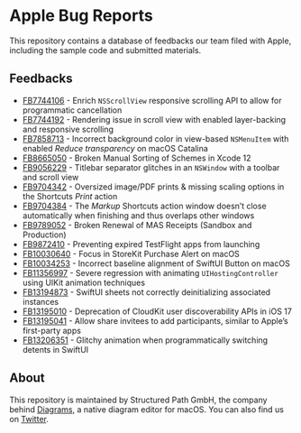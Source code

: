 # Apple Bug Reports

This repository contains a database of feedbacks our team filed with Apple, including the sample code and submitted materials.

## Feedbacks

- [FB7744106](/FB7744106) - Enrich `NSScrollView` responsive scrolling API to allow for programmatic cancellation
- [FB7744192](/FB7744192) - Rendering issue in scroll view with enabled layer-backing and responsive scrolling
- [FB7858713](/FB7858713) - Incorrect background color in view-based `NSMenuItem` with enabled *Reduce transparency* on macOS Catalina
- [FB8665050](/FB8665050) - Broken Manual Sorting of Schemes in Xcode 12
- [FB9056229](/FB9056229) - Titlebar separator glitches in an `NSWindow` with a toolbar and scroll view
- [FB9704342](/FB9704342) - Oversized image/PDF prints & missing scaling options in the Shortcuts *Print* action
- [FB9704384](/FB9704384) - The *Markup* Shortcuts action window doesn’t close automatically when finishing and thus overlaps other windows
- [FB9789052](/FB9789052) - Broken Renewal of MAS Receipts (Sandbox and Production)
- [FB9872410](/FB9872410) - Preventing expired TestFlight apps from launching
- [FB10030640](/FB10030640) - Focus in StoreKit Purchase Alert on macOS
- [FB10034253](/FB10034253) - Incorrect baseline alignment of SwiftUI Button on macOS
- [FB11356997](/FB11356997) - Severe regression with animating `UIHostingController` using UIKit animation techniques
- [FB13194873](/FB13194873) - SwiftUI sheets not correctly deinitializing associated instances
- [FB13195010](/FB13195010) - Deprecation of CloudKit user discoverability APIs in iOS 17
- [FB13195041](/FB13195041) - Allow share invitees to add participants, similar to Apple’s first-party apps
- [FB13206351](/FB13206351) - Glitchy animation when programmatically switching detents in SwiftUI

## About

This repository is maintained by Structured Path GmbH, the company behind [Diagrams](https://diagrams.app), a native diagram editor for macOS. You can also find us on [Twitter](https://twitter.com/diagramsapp).
